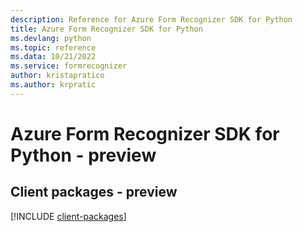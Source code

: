```yaml
---
description: Reference for Azure Form Recognizer SDK for Python
title: Azure Form Recognizer SDK for Python
ms.devlang: python
ms.topic: reference
ms.data: 10/21/2022
ms.service: formrecognizer
author: kristapratico
ms.author: krpratic
---
```

# Azure Form Recognizer SDK for Python - preview

## Client packages - preview
[!INCLUDE [client-packages](form-recognizer-client-index.md)]